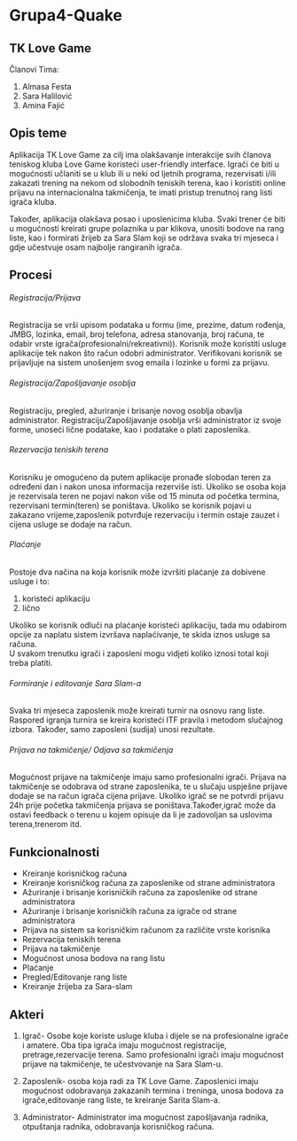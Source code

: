 ﻿# Grupa4-Quake

## TK Love Game

Članovi Tima:
1. Almasa Festa
2. Sara Halilović
3. Amina Fajić

## Opis teme

Aplikacija TK Love Game za cilj ima olakšavanje interakcije svih članova teniskog kluba Love Game koristeći user-friendly
interface. Igrači će biti u mogućnosti učlaniti se u klub ili u neki od ljetnih programa, rezervisati i/ili zakazati trening 
na nekom od slobodnih teniskih terena, kao i  koristiti online prijavu na internacionalna takmičenja, te imati pristup trenutnoj 
rang listi igrača kluba. 

Također, aplikacija olakšava posao i uposlenicima kluba. Svaki trener će biti u mogućnosti kreirati grupe polaznika u 
par klikova, unositi bodove na rang liste, kao i formirati žrijeb za Sara Slam koji se održava svaka tri mjeseca i 
gdje učestvuje osam najbolje rangiranih igrača.

## Procesi

###### Registracija/Prijava

Registracija se vrši upisom podataka u formu (ime, prezime, datum rođenja, JMBG, lozinka, email, broj telefona, adresa stanovanja, 
broj računa, te odabir vrste igrača(profesionalni/rekreativni)). Korisnik može koristiti usluge aplikacije tek nakon što račun odobri 
administrator. Verifikovani korisnik se prijavljuje na sistem unošenjem svog emaila i lozinke u formi za prijavu. 



###### Registracija/Zapošljavanje osoblja

Registraciju, pregled, ažuriranje i brisanje novog osoblja obavlja administrator. 
Registraciju/Zapošljavanje osoblja vrši administrator iz svoje forme, unoseći lične podatake, kao i podatake o plati zaposlenika.


###### Rezervacija teniskih terena

Korisniku je omogućeno da putem aplikacije pronađe slobodan teren za određeni dan i nakon unosa informacija rezerviše isti. 
Ukoliko se osoba koja je rezervisala teren ne pojavi nakon više od 15 minuta od početka termina, rezervisani termin(teren) se poništava. 
Ukoliko se korisnik pojavi u zakazano vrijeme,zaposlenik potvrđuje rezervaciju i termin ostaje zauzet i cijena usluge se dodaje na račun.

###### Plaćanje

Postoje dva načina na koja korisnik može izvršiti plaćanje za dobivene usluge i to:
1. koristeći aplikaciju
2. lično

Ukoliko se korisnik odluči na plaćanje koristeći aplikaciju, tada mu odabirom opcije za naplatu sistem izvršava naplaćivanje, te skida iznos usluge sa računa.  
U svakom trenutku igrači i zaposleni mogu vidjeti koliko iznosi total koji treba platiti. 

###### Formiranje i editovanje Sara Slam-a

Svaka tri mjeseca zaposlenik može kreirati turnir na osnovu rang liste. Raspored igranja turnira se kreira koristeći ITF pravila i metodom slučajnog izbora. 
Također, samo zaposleni (sudija) unosi rezultate.

###### Prijava na takmičenje/ Odjava sa takmičenja

Mogućnost prijave na takmičenje imaju samo profesionalni igrači. Prijava na takmičenje se odobrava od strane zaposlenika, te u slučaju uspješne prijave dodaje se na 
račun igrača cijena prijave. Ukoliko igrač se ne potvrdi prijavu 24h prije početka takmičenja prijava se poništava.Također,igrač može da ostavi feedback o terenu u kojem opisuje da li je zadovoljan sa uslovima terena,trenerom itd.





## Funkcionalnosti

- Kreiranje korisničkog računa
- Kreiranje korisničkog računa za zaposlenike od strane administratora
- Ažuriranje i brisanje korisničkih računa za zaposlenike od strane administratora
- Ažuriranje i brisanje korisničkih računa za igrače od strane administratora
- Prijava na sistem sa korisničkim računom za različite vrste korisnika 
- Rezervacija teniskih terena
- Prijava na takmičenje
- Mogućnost unosa bodova na rang listu
- Plaćanje
- Pregled/Editovanje rang liste
- Kreiranje žrijeba za Sara-slam



## Akteri

1. Igrač- Osobe koje koriste usluge kluba i dijele se na profesionalne igrače i amatere. Oba tipa igrača imaju mogućnost registracije, pretrage,rezervacije terena. 
Samo profesionalni igrači imaju mogućnost prijave na takmičenje, te učestvovanje na Sara Slam-u.

2. Zaposlenik- osoba koja radi za TK Love Game. Zaposlenici imaju mogućnost odobravanja zakazanih termina i treninga, unosa bodova za igrače,editovanje rang liste, 
te kreiranje Sarita Slam-a.

3. Administrator- Administrator ima mogućnost zapošljavanja radnika, otpuštanja radnika, odobravanja korisničkog računa.
